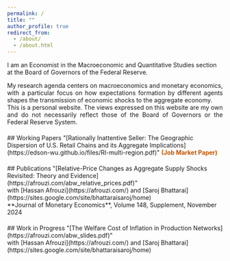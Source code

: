 ```yaml
---
permalink: /
title: ""
author_profile: true
redirect_from: 
  - /about/
  - /about.html
---
```


I am an Economist in the Macroeconomic and Quantitative Studies section at the Board of Governors of the Federal Reserve.

<div style="text-align: justify;">
My research agenda centers on macroeconomics and monetary economics, with a particular focus on how expectations formation by
different agents shapes the transmission of economic shocks to the aggregate economy.
</div>

<div style="text-align: justify;">
This is a personal website. The views expressed on this website are my own and do not necessarily reflect those of the Board of Governors or the Federal Reserve System.
</div>

<div style="margin-top: 20px;">
</div>
## Working Papers
"[Rationally Inattentive Seller: The Geographic Dispersion of U.S. Retail Chains and its Aggregate Implications](https://edson-wu.github.io/files/RI-multi-region.pdf)" <span style="color:#BF5700;"><strong>(Job Market Paper)</strong></span> 
<div style="margin-top: 10px;">
</div>

<div style="margin-top: 20px;">
</div>
## Publications
"[Relative-Price Changes as Aggregate Supply Shocks Revisited: Theory and Evidence](https://afrouzi.com/abw_relative_prices.pdf)" <br>
with [Hassan Afrouzi](https://afrouzi.com/) and [Saroj Bhattarai](https://sites.google.com/site/bhattaraisaroj/home) <br>
**Journal of Monetary Economics**, Volume 148, Supplement, November 2024
<div style="margin-top: 10px;">
</div>
<div style="margin-top: 20px;">
</div>
## Work in Progress 
"[The Welfare Cost of Inflation in Production Networks](https://afrouzi.com/abw_slides.pdf)" <br>
with [Hassan Afrouzi](https://afrouzi.com/) and [Saroj Bhattarai](https://sites.google.com/site/bhattaraisaroj/home) <br>








